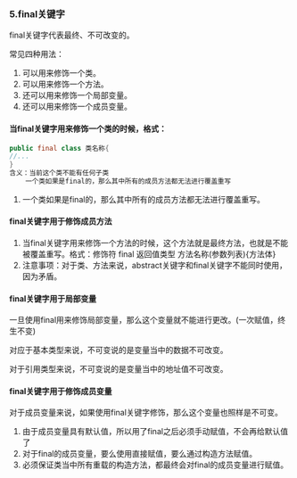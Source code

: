 ### 5.final关键字

final关键字代表最终、不可改变的。

常见四种用法：

1. 可以用来修饰一个类。
2. 可以用来修饰一个方法。
3. 还可以用来修饰一个局部变量。
4. 还可以用来修饰一个成员变量。

#### 当final关键字用来修饰一个类的时候，格式：

```java
public final class 类名称{
//...
}
含义：当前这个类不能有任何子类
    一个类如果是final的，那么其中所有的成员方法都无法进行覆盖重写
```

1. 一个类如果是final的，那么其中所有的成员方法都无法进行覆盖重写。

#### final关键字用于修饰成员方法

1. 当final关键字用来修饰一个方法的时候，这个方法就是最终方法，也就是不能被覆盖重写。格式：修饰符  final 返回值类型 方法名称(参数列表){方法体}
2. 注意事项：对于类、方法来说，abstract关键字和final关键字不能同时使用，因为矛盾。

#### final关键字用于局部变量

一旦使用final用来修饰局部变量，那么这个变量就不能进行更改。(一次赋值，终生不变)

对应于基本类型来说，不可变说的是变量当中的数据不可改变。

对于引用类型来说，不可变说的是变量当中的地址值不可改变。

#### final关键字用于修饰成员变量

对于成员变量来说，如果使用final关键字修饰，那么这个变量也照样是不可变。

1. 由于成员变量具有默认值，所以用了final之后必须手动赋值，不会再给默认值了
2. 对于final的成员变量，要么使用直接赋值，要么通过构造方法赋值。
3. 必须保证类当中所有重载的构造方法，都最终会对final的成员变量进行赋值。